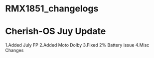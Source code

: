 # RMX1851_changelogs
# Cherish-OS Juy Update

1.Added July FP 
2.Added Moto Dolby
3.Fixed 2% Battery issue 
4.Misc Changes
